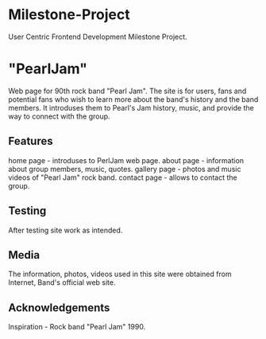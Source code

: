 # Milestone-Project
User Centric Frontend Development Milestone Project. 
# "PearlJam"
Web page for 90th rock band "Pearl Jam".
 The site is for users, fans and potential fans who wish to learn more about the band's history and the band members.
It introduses them to Pearl's Jam history, music, and provide the way to connect with the group.

## Features
home page - introduses to PerlJam web page.
about page - information about group members, music, quotes.
gallery page - photos and music videos of "Pearl Jam" rock band.
contact page - allows to contact the group.


## Testing
After testing site work as intended.


## Media
The information, photos, videos used in this site were obtained from Internet, Band's official web site.


## Acknowledgements
Inspiration - Rock band "Pearl Jam" 1990.

